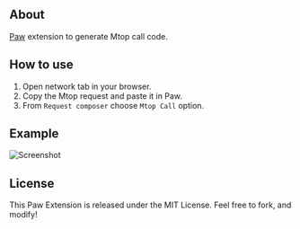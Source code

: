 ## About
[Paw](https://paw.cloud/) extension to generate Mtop call code.

## How to use
1. Open network tab in your browser.
2. Copy the Mtop request and paste it in Paw.
3. From `Request composer` choose `Mtop Call` option.

## Example
![Screenshot](https://user-images.githubusercontent.com/24892347/63680673-d67c9980-c811-11e9-939c-d75c93d87fe6.png)

## License
This Paw Extension is released under the MIT License. Feel free to fork, and modify!
